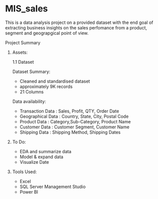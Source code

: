 # MIS_sales
This is a data analysis project on a provided dataset with the end goal of extracting business insights on the sales perfomance from a product, segment and geograpgical point of view.


Project Summary

1. Assets:

   1.1 Dataset

   Dataset Summary:
   - Cleaned and standardised dataset
   - approximately 9K records
   - 21 Columns
  
   Data availability:
   - Transaction Data : Sales, Profit, QTY, Order Date
   - Geographical Data : Country, State, City, Postal Code
   - Product Data : Category,Sub-Category, Product Name
   - Customer Data : Customer Segment, Customer Name
   - Shipping Data : Shipping Method, Shipping Dates

3. To Do:
   - EDA and summarize data
   - Model & expand data
   - Visualize Date


4. Tools Used:
   - Excel
   - SQL Server Management Studio
   - Power BI

